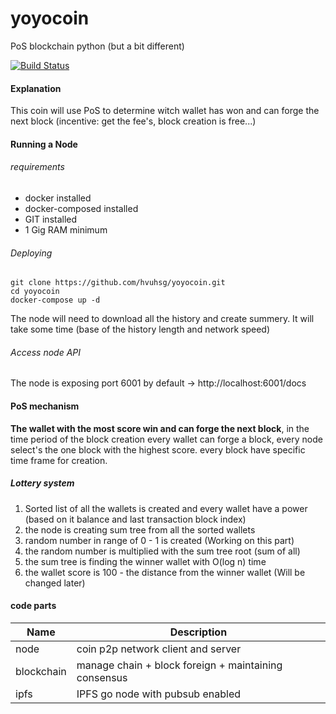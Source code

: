 # yoyocoin
PoS blockchain python (but a bit different)  

[![Build Status](https://travis-ci.com/hvuhsg/yoyocoin.svg?branch=main)](https://travis-ci.com/hvuhsg/yoyocoin)  

#### Explanation
This coin will use PoS to determine witch wallet has won and can forge the next block (incentive: get the fee's, block creation is free...)


#### Running a Node

###### requirements
- docker installed
- docker-composed installed
- GIT installed
- 1 Gig RAM minimum

###### Deploying
```shell script
git clone https://github.com/hvuhsg/yoyocoin.git
cd yoyocoin
docker-compose up -d
```
The node will need to download all the history and create summery. It will take some time (base of the history length and network speed)

###### Access node API
The node is exposing port 6001 by default -> http://localhost:6001/docs

#### PoS mechanism
**The wallet with the most score win and can forge the next block**,
in the time period of the block creation every wallet can forge a block, every node select's the one block with the highest score.
every block have specific time frame for creation.

##### Lottery system
1. Sorted list of all the wallets is created and every wallet have a power (based on it balance and last transaction block index)
2. the node is creating sum tree from all the sorted wallets
3. random number in range of 0 - 1 is created (Working on this part)
4. the random number is multiplied with the sum tree root (sum of all)
5. the sum tree is finding the winner wallet with O(log n) time
6. the wallet score is 100 - the distance from the winner wallet (Will be changed later)

#### code parts
| Name          | Description                                          |
| ------------- | ---------------------------------------------------- |
| node          | coin p2p network client and server                   |
| blockchain    | manage chain + block foreign + maintaining consensus |
| ipfs          | IPFS go node with pubsub enabled                     |
